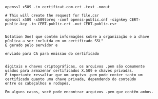 ```
openssl x509 -in certificat.com.crt -text -noout

# This will create the request for file.csr
openssl x509 -x509toreq -conf openss-public.cnf -signkey CERT-public.key -in CERT-public.crt -out CERT-public.csr

```


``` # CSR : "Certificate Signing Request" - "Pedido de Assinatura de Certificado" É em CSR é um bloco de texto codificado em ASN.1 (Abstract Syntax 

Notation One) que contém informações sobre a organização e a chave pública a ser incluída em um certificado SSL" 
É gerado pelo servidor e 

enviado para CA para emissao do certificado

``` 

``` # .PEM : Um arquivo com extensão .pem geralmente contém dados codificados em formato PEM (Privacy Enhanced Mail). No contexto de certificados 

digitais e chaves criptográficas, os arquivos .pem são comumente usados para armazenar certificados X.509 e chaves privadas. 
É importante ressaltar que um arquivo .pem pode conter tanto um certificado quanto uma chave privada, dependendo do conteúdo 
entre os cabeçalhos e rodapés. 

Em alguns casos, você pode encontrar arquivos .pem que contêm ambos.
```


